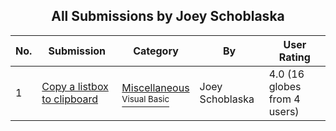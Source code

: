 ﻿<div align="center">

## All Submissions by Joey Schoblaska

</div>

No.  | Submission | Category | By   | User Rating
---- | ---------- | -------- | ---- | -----------
1 | [Copy a listbox to clipboard<br />](https://github.com/Planet-Source-Code/joey-schoblaska-copy-a-listbox-to-clipboard__1-2998) | [Miscellaneous<br /><sup>Visual Basic</sup>](../ByCategory/miscellaneous__1-1.md) | Joey Schoblaska | 4.0 (16 globes from 4 users)
